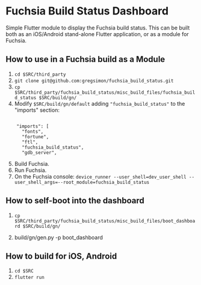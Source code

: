 # Fuchsia Build Status Dashboard

Simple Flutter module to display the Fuchsia build status. This can be built both as an iOS/Android stand-alone Flutter application, or as a module for Fuchsia.

## How to use in a Fuchsia build as a Module

1. ```cd $SRC/third_party```
2. ```git clone git@github.com:gregsimon/fuchsia_build_status.git ```
3. ```cp $SRC/third_party/fuchsia_build_status/misc_build_files/fuchsia_build_status $SRC/build/gn/```
4. Modify ```$SRC/build/gn/default``` adding ```"fuchsia_build_status"``` to the "imports" section:

```

    "imports": [
      "fonts",
      "fortune",
      "ftl",
      "fuchsia_build_status",
      "gdb_server",
```

5. Build Fuchsia.
6. Run Fuchsia.
7. On the Fuchsia console:
```device_runner --user_shell=dev_user_shell --user_shell_args=--root_module=fuchsia_build_status```


## How to self-boot into the dashboard

1. ```cp $SRC/third_party/fuchsia_build_status/misc_build_files/boot_dashboard $SRC/build/gn/```

2. build/gn/gen.py -p boot_dashboard


## How to build for iOS, Android

1. ```cd $SRC```
2. ```flutter run```
